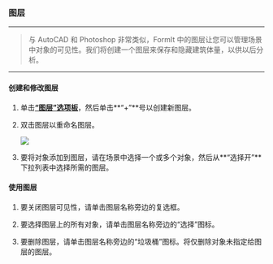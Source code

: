 ### 图层---> 与 AutoCAD 和 Photoshop 非常类似，FormIt 中的图层让您可以管理场景中对象的可见性。我们将创建一个图层来保存和隐藏建筑体量，以供以后分析。---#### 创建和修改图层1. 单击[**“图层”选项板**](../tool-library/tool-bars-extended.md)，然后单击**“+”**号以创建新图层。2. 双击图层以重命名图层。<br>    ![](./images/10c435cf-fcc2-4a4b-9135-094dea903da2.png)3. 要将对象添加到图层，请在场景中选择一个或多个对象，然后从**“选择开”**下拉列表中选择所需的图层。#### 使用图层1. 要关闭图层可见性，请单击图层名称旁边的复选框。2. 要选择图层上的所有对象，请单击图层名称旁边的“选择”图标。3. 要删除图层，请单击图层名称旁边的“垃圾桶”图标。将仅删除对象未指定给图层的图层。